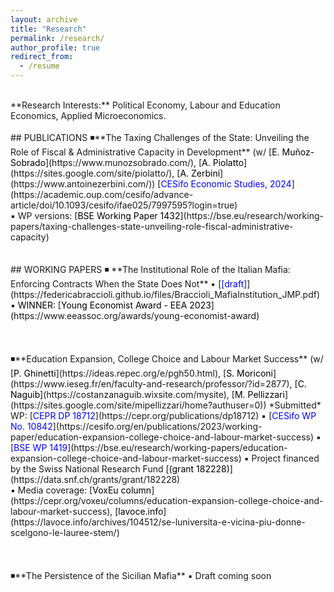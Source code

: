```yaml
---
layout: archive
title: "Research"
permalink: /research/
author_profile: true
redirect_from:
  - /resume
---
```

<!-- Google tag (gtag.js) -->
<script async src="https://www.googletagmanager.com/gtag/js?id=G-ER87WNKQCE"></script>
<script>
  window.dataLayer = window.dataLayer || [];
  function gtag(){dataLayer.push(arguments);}
  gtag('js', new Date());

  gtag('config', 'G-ER87WNKQCE');
</script>
<br />
**Research Interests:** Political Economy, Labour and Education Economics, Applied Microeconomics. <br />
<br />
## PUBLICATIONS
◾**The Taxing Challenges of the State: Unveiling the Role of Fiscal & Administrative Capacity in Development** (w/ [<span style="color:black">E. Muñoz-Sobrado</span>](https://www.munozsobrado.com/), [<span style="color:black">A. Piolatto</span>](https://sites.google.com/site/piolatto/), [<span style="color:black">A. Zerbini</span>](https://www.antoinezerbini.com/)) [<span style="color:blue">CESifo Economic Studies, 2024</span>](https://academic.oup.com/cesifo/advance-article/doi/10.1093/cesifo/ifae025/7997595?login=true) <br />
▪ WP versions: [<span style="color:black">BSE Working Paper 1432</span>](https://bse.eu/research/working-papers/taxing-challenges-state-unveiling-role-fiscal-administrative-capacity) <br />
<br />
<br />
## WORKING PAPERS
◾ **The Institutional Role of the Italian Mafia: Enforcing Contracts When the State Does Not** ▪ [<span style="color:blue">[draft]</span>](https://federicabraccioli.github.io/files/Braccioli_MafiaInstitution_JMP.pdf) <br />
▪ <span style="color:black;">WINNER:</span> [<span style="color:black">Young Economist Award - EEA 2023</span>](https://www.eeassoc.org/awards/young-economist-award) 
<br />
<br />
<br />
<br />
◾**Education Expansion, College Choice and Labour Market Success** (w/ [<span style="color:black">P. Ghinetti</span>](https://ideas.repec.org/e/pgh50.html), [<span style="color:black">S. Moriconi</span>](https://www.ieseg.fr/en/faculty-and-research/professor/?id=2877), [<span style="color:black">C. Naguib</span>](https://costanzanaguib.wixsite.com/mysite), [<span style="color:black">M. Pellizzari</span>](https://sites.google.com/site/mipellizzari/home?authuser=0)) *Submitted* <br />
WP: [<span style="color:blue">CEPR DP 18712</span>](https://cepr.org/publications/dp18712) ▪ [<span style="color:blue">CESifo WP No. 10842</span>](https://cesifo.org/en/publications/2023/working-paper/education-expansion-college-choice-and-labour-market-success) ▪ [<span style="color:blue">BSE WP 1419</span>](https://bse.eu/research/working-papers/education-expansion-college-choice-and-labour-market-success)  
▪ Project financed by the Swiss National Research Fund [<span style="color:black;">(grant 182228)</span>](https://data.snf.ch/grants/grant/182228) <br />
▪ Media coverage: [<span style="color:black">VoxEu column</span>](https://cepr.org/voxeu/columns/education-expansion-college-choice-and-labour-market-success), [<span style="color:black">lavoce.info</span>](https://lavoce.info/archives/104512/se-luniversita-e-vicina-piu-donne-scelgono-le-lauree-stem/) 
<br />
<br />
<br />
<br />
◾**The Persistence of the Sicilian Mafia** ▪️ Draft coming soon <br />
<br />
<br /> 



